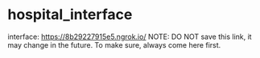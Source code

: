 # hospital_interface

interface: https://8b29227915e5.ngrok.io/
NOTE: DO NOT save this link, it may change in the future. To make sure, always come here first.
